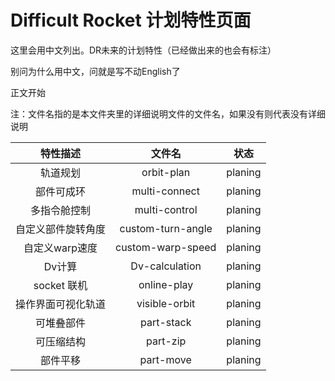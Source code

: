 # Difficult Rocket 计划特性页面

这里会用中文列出。DR未来的计划特性（已经做出来的也会有标注）

别问为什么用中文，问就是写不动English了

正文开始

注：文件名指的是本文件夹里的详细说明文件的文件名，如果没有则代表没有详细说明

| 特性描述 | 文件名 | 状态 |
| :----: | :----: | :----: |
| 轨道规划 | orbit-plan | planing |
| 部件可成环 | multi-connect | planing |
| 多指令舱控制 | multi-control | planing |
| 自定义部件旋转角度 | custom-turn-angle | planing |
| 自定义warp速度 | custom-warp-speed | planing |
| Dv计算 | Dv-calculation | planing |
| socket 联机 | online-play | planing |
| 操作界面可视化轨道 | visible-orbit | planing |
| 可堆叠部件 | part-stack | planing |
| 可压缩结构 | part-zip | planing |
| 部件平移 | part-move | planing |
